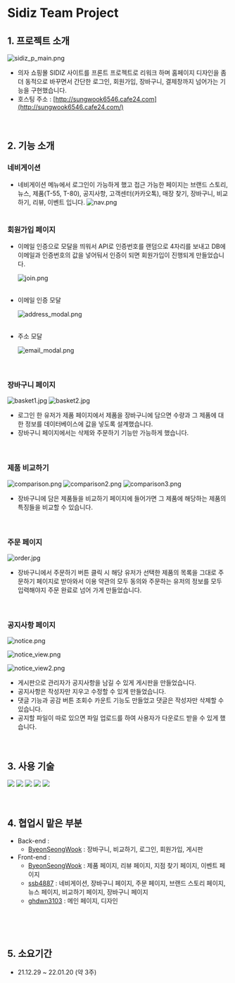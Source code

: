 # Sidiz Team Project

## 1. 프로젝트 소개

![sidiz_p_main.png](project_images/sidiz_p_main.png)

- 의자 쇼핑몰 SIDIZ 사이트를 프론트 프로젝트로 리워크 하며 홈페이지 디자인을 좀 더 동적으로 바꾸면서 간단한 로그인, 회원가입, 장바구니, 결제창까지 넘어가는 기능을 구현했습니다.
- 호스팅 주소 : [http://sungwook6546.cafe24.com](http://sungwook6546.cafe24.com/)
<br/><br/><br/>

## 2. 기능 소개
### 네비게이션
- 네비게이션 메뉴에서 로그인이 가능하게 했고 접근 가능한 페이지는 브랜드 스토리, 뉴스, 
제품(T-55, T-80), 공지사항, 고객센터(카카오톡), 매장 찾기, 장바구니, 비교하기, 리뷰, 이벤트 입니다.
    ![nav.png](project_images/nav.png)
<br/><br/>

### 회원가입 페이지

- 이메일 인증으로 모달을 띄워서 API로 인증번호를 랜덤으로 4자리를 보내고 DB에 이메일과 인증번호의 값을 넣어둬서 인증이 되면 회원가입이 진행되게 만들었습니다.

    ![join.png](project_images/join.png)
<br/><br/>

- 이메일 인증 모달

    ![address_modal.png](project_images/address_modal.png)
<br/><br/>

- 주소 모달

    ![email_modal.png](project_images/email_modal.png)
<br/><br/><br/>

### 장바구니 페이지

![basket1.jpg](project_images/basket1.jpg)
![basket2.jpg](project_images/basket2.jpg)

- 로그인 한 유저가 제품 페이지에서 제품을 장바구니에 담으면 수량과 그 제품에 대한 정보를 데이터베이스에 값을 넣도록 설계했습니다.
- 장바구니 페이지에서는 삭제와 주문하기 기능만 가능하게 했습니다.
<br/><br/><br/>

### 제품 비교하기

![comparison.png](project_images/comparison.png)
![comparison2.png](project_images/comparison2.png)
![comparison3.png](project_images/comparison3.png)

- 장바구니에 담은 제품들을 비교하기 페이지에 들어가면 그 제품에 해당하는 제품의 특징들을
비교할 수 있습니다.
<br/><br/><br/>

### 주문 페이지

![order.jpg](project_images/order.jpg)

- 장바구니에서 주문하기 버튼 클릭 시 해당 유저가 선택한 제품의 목록을 그대로 주문하기 페이지로 받아와서 이용 약관의 모두 동의와 주문하는 유저의 정보를 모두 입력해야지 주문 완료로 넘어 가게 만들었습니다.
<br/><br/><br/>

### 공지사항 페이지

![notice.png](project_images/notice.png)

![notice_view.png](project_images/notice_view.png)

![notice_view2.png](project_images/notice_view2.png)

- 게시판으로 관리자가 공지사항을 남길 수 있게 게시판을 만들었습니다.
- 공지사항은 작성자만 지우고 수정할 수 있게 만들었습니다.
- 댓글 기능과 공감 버튼 조회수 카운트 기능도 만들었고 댓글은 작성자만 삭제할 수 있습니다.
- 공지할 파일이 따로 있으면 파일 업로드를 하여 사용자가 다운로드 받을 수 있게 했습니다.
<br/><br/><br/>

## 3. 사용 기술

<img src="https://img.shields.io/badge/Java-007396?style=flat-square&logo=Java&logoColor=white"/> <img src="https://img.shields.io/badge/Spring-6DB33F?style=flat-square&logo=Spring&logoColor=white"/> <img src="https://img.shields.io/badge/MySQL-4479A1?style=flat-square&logo=MySQL&logoColor=white"/> <img src="https://img.shields.io/badge/JavaScript-F7DF1E?style=flat-square&logo=JavaScript&logoColor=white"/> <img src="https://img.shields.io/badge/jQuery-0769AD?style=flat-square&logo=jQuery&logoColor=white"/>
<br/><br/><br/>

## 4. 협업시 맡은 부분

- Back-end :
    - [ByeonSeongWook](https://github.com/ByeonSeongWook) : 장바구니, 비교하기, 로그인, 회원가입, 게시판
- Front-end :
    - [ByeonSeongWook](https://github.com/ByeonSeongWook) : 제품 페이지, 리뷰 페이지, 지점 찾기 페이지, 이벤트 페이지
    - [ssb4887](https://github.com/ssb4887) : 네비게이션, 장바구니 페이지, 주문 페이지, 브랜드 스토리 페이지, 뉴스 페이지,
                    비교하기 페이지, 장바구니 페이지
    - [ghdwn3103](https://github.com/ghdwn3103) : 메인 페이지, 디자인
    
<br/><br/><br/>
## 5. 소요기간

- 21.12.29 ~ 22.01.20 (약 3주)
